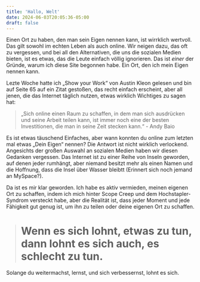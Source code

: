 ```yaml
---
title: 'Hallo, Welt'
date: 2024-06-03T20:05:36-05:00
draft: false
---
```


Einen Ort zu haben, den man sein Eigen nennen kann, ist wirrklich wertvoll. Das gilt sowohl im echten Leben als auch online. Wir neigen dazu, das oft zu vergessen, und bei all den Alternativen, die uns die sozialen Medien bieten, ist es etwas, das die Leute einfach völlig ignorieren. Das ist *einer* der Gründe, warum ich diese Site begonnen habe. Ein Ort, den ich mein Eigen nennen kann.

<!--more-->

Lezte Woche hatte ich „Show your Work“ von Austin Kleon gelesen und bin auf Seite 65 auf ein Zitat gestoßen, das recht einfach erscheint, aber all jenen, die das Internet täglich nutzen, etwas wirklich Wichtiges zu sagen hat:

> „Sich online einen Raum zu schaffen, in dem man sich ausdrücken und seine Arbeit teilen kann, ist immer noch eine der besten Investitionen, die man in seine Zeit stecken kann.“ 
> \- Andy Baio

Es ist etwas täuschend Einfaches, aber wann konnten du online zum letzten mal etwas „Dein Eigen“ nennen? Die Antwort ist nicht wirklich verlockend. Angesichts der großen Auswahl an sozialen Medien haben wir diesen Gedanken vergessen. Das Internet ist zu einer Reihe von Inseln geworden, auf denen jeder rumhängt, aber niemand besitzt mehr als einen Namen und die Hoffnung, dass die Insel über Wasser bleibtt (Erinnert sich noch jemand an MySpace?).

Da ist es mir klar geworden. Ich habe es aktiv vermieden, meinen eigenen Ort zu schaffen, indem ich mich hinter Scope Creep und dem Hochstapler-Syndrom versteckt habe, aber die Realität ist, dass jeder Moment und jede Fähigkeit gut genug ist, um ihn zu teilen oder deine eigenen Ort zu schaffen.

> # Wenn es sich lohnt, etwas zu tun, dann lohnt es sich auch, es schlecht zu tun.

Solange du weitermachst, lernst, und sich verbessernst, lohnt es sich.
